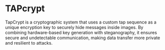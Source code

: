 # TAPcrypt
TapCrypt is a cryptographic system that uses a custom tap sequence as a unique encryption key to securely hide messages inside images. By combining hardware-based key generation with steganography, it ensures secure and undetectable communication, making data transfer more private and resilient to attacks.
